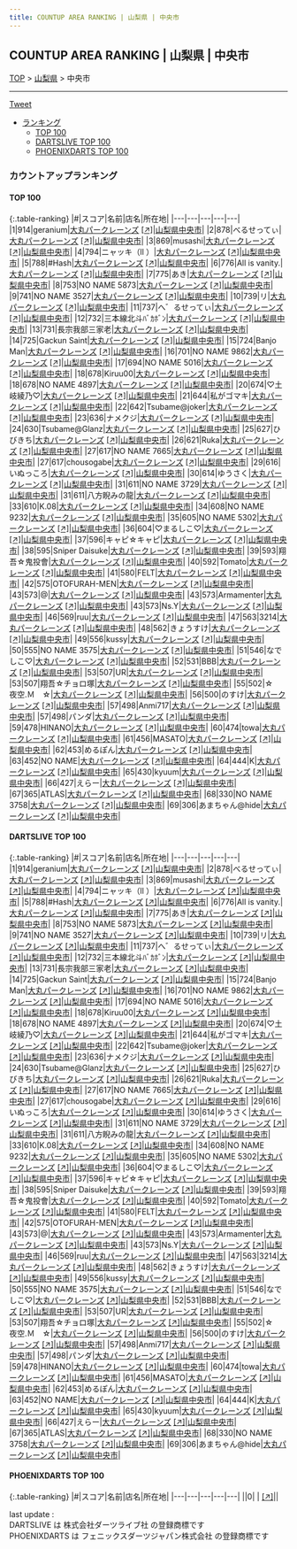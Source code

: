 ```yaml
---
title: COUNTUP AREA RANKING | 山梨県 | 中央市
---
```

## COUNTUP AREA RANKING | 山梨県 | 中央市

[TOP](/darts/rank/) > [山梨県](/darts/rank/山梨県/) > 中央市

___

<a href="https://twitter.com/share?ref_src=twsrc%5Etfw" data-text="COUNTUP AREA RANKING | 山梨県中央市" class="twitter-share-button" data-hashtags="DARTSLIVE,PHOENIXDARTS,darts,ダーツ" data-show-count="false">Tweet</a>

* [ランキング](#カウントアップランキング)
    * [TOP 100](#top-100)
    * [DARTSLIVE TOP 100](#dartslive-top-100)
    * [PHOENIXDARTS TOP 100](#phoenixdarts-top-100)

### カウントアップランキング

#### TOP 100



{:.table-ranking}
|#|スコア|名前|店名|所在地|
|---|---|---|---|---|
|1|914|<span class="rank-name-dl">geranium</span>|<a href="/darts/rank/shops/bbb134de57f7a8d8a3f63593b5358cc4.html">大丸パークレーンズ</a> <a href="https://search.dartslive.com/jp/shop/bbb134de57f7a8d8a3f63593b5358cc4">[↗]</a>|<a href="/darts/rank/山梨県/中央市">山梨県中央市</a>|
|2|878|<span class="rank-name-dl">べるせってぃ</span>|<a href="/darts/rank/shops/bbb134de57f7a8d8a3f63593b5358cc4.html">大丸パークレーンズ</a> <a href="https://search.dartslive.com/jp/shop/bbb134de57f7a8d8a3f63593b5358cc4">[↗]</a>|<a href="/darts/rank/山梨県/中央市">山梨県中央市</a>|
|3|869|<span class="rank-name-dl">musashi</span>|<a href="/darts/rank/shops/bbb134de57f7a8d8a3f63593b5358cc4.html">大丸パークレーンズ</a> <a href="https://search.dartslive.com/jp/shop/bbb134de57f7a8d8a3f63593b5358cc4">[↗]</a>|<a href="/darts/rank/山梨県/中央市">山梨県中央市</a>|
|4|794|<span class="rank-name-dl">ニャッキ（ll ）</span>|<a href="/darts/rank/shops/bbb134de57f7a8d8a3f63593b5358cc4.html">大丸パークレーンズ</a> <a href="https://search.dartslive.com/jp/shop/bbb134de57f7a8d8a3f63593b5358cc4">[↗]</a>|<a href="/darts/rank/山梨県/中央市">山梨県中央市</a>|
|5|788|<span class="rank-name-dl">#Hash</span>|<a href="/darts/rank/shops/bbb134de57f7a8d8a3f63593b5358cc4.html">大丸パークレーンズ</a> <a href="https://search.dartslive.com/jp/shop/bbb134de57f7a8d8a3f63593b5358cc4">[↗]</a>|<a href="/darts/rank/山梨県/中央市">山梨県中央市</a>|
|6|776|<span class="rank-name-dl">All is vanity.</span>|<a href="/darts/rank/shops/bbb134de57f7a8d8a3f63593b5358cc4.html">大丸パークレーンズ</a> <a href="https://search.dartslive.com/jp/shop/bbb134de57f7a8d8a3f63593b5358cc4">[↗]</a>|<a href="/darts/rank/山梨県/中央市">山梨県中央市</a>|
|7|775|<span class="rank-name-dl">あき</span>|<a href="/darts/rank/shops/bbb134de57f7a8d8a3f63593b5358cc4.html">大丸パークレーンズ</a> <a href="https://search.dartslive.com/jp/shop/bbb134de57f7a8d8a3f63593b5358cc4">[↗]</a>|<a href="/darts/rank/山梨県/中央市">山梨県中央市</a>|
|8|753|<span class="rank-name-dl">NO NAME 5873</span>|<a href="/darts/rank/shops/bbb134de57f7a8d8a3f63593b5358cc4.html">大丸パークレーンズ</a> <a href="https://search.dartslive.com/jp/shop/bbb134de57f7a8d8a3f63593b5358cc4">[↗]</a>|<a href="/darts/rank/山梨県/中央市">山梨県中央市</a>|
|9|741|<span class="rank-name-dl">NO NAME 3527</span>|<a href="/darts/rank/shops/bbb134de57f7a8d8a3f63593b5358cc4.html">大丸パークレーンズ</a> <a href="https://search.dartslive.com/jp/shop/bbb134de57f7a8d8a3f63593b5358cc4">[↗]</a>|<a href="/darts/rank/山梨県/中央市">山梨県中央市</a>|
|10|739|<span class="rank-name-dl">リ</span>|<a href="/darts/rank/shops/bbb134de57f7a8d8a3f63593b5358cc4.html">大丸パークレーンズ</a> <a href="https://search.dartslive.com/jp/shop/bbb134de57f7a8d8a3f63593b5358cc4">[↗]</a>|<a href="/darts/rank/山梨県/中央市">山梨県中央市</a>|
|11|737|<span class="rank-name-dl">へ゛るせってぃ</span>|<a href="/darts/rank/shops/bbb134de57f7a8d8a3f63593b5358cc4.html">大丸パークレーンズ</a> <a href="https://search.dartslive.com/jp/shop/bbb134de57f7a8d8a3f63593b5358cc4">[↗]</a>|<a href="/darts/rank/山梨県/中央市">山梨県中央市</a>|
|12|732|<span class="rank-name-dl">三本線北斗ﾊﾞｶﾎﾞﾝ</span>|<a href="/darts/rank/shops/bbb134de57f7a8d8a3f63593b5358cc4.html">大丸パークレーンズ</a> <a href="https://search.dartslive.com/jp/shop/bbb134de57f7a8d8a3f63593b5358cc4">[↗]</a>|<a href="/darts/rank/山梨県/中央市">山梨県中央市</a>|
|13|731|<span class="rank-name-dl">長宗我部三家老</span>|<a href="/darts/rank/shops/bbb134de57f7a8d8a3f63593b5358cc4.html">大丸パークレーンズ</a> <a href="https://search.dartslive.com/jp/shop/bbb134de57f7a8d8a3f63593b5358cc4">[↗]</a>|<a href="/darts/rank/山梨県/中央市">山梨県中央市</a>|
|14|725|<span class="rank-name-dl">Gackun Saint</span>|<a href="/darts/rank/shops/bbb134de57f7a8d8a3f63593b5358cc4.html">大丸パークレーンズ</a> <a href="https://search.dartslive.com/jp/shop/bbb134de57f7a8d8a3f63593b5358cc4">[↗]</a>|<a href="/darts/rank/山梨県/中央市">山梨県中央市</a>|
|15|724|<span class="rank-name-dl">Banjo Man</span>|<a href="/darts/rank/shops/bbb134de57f7a8d8a3f63593b5358cc4.html">大丸パークレーンズ</a> <a href="https://search.dartslive.com/jp/shop/bbb134de57f7a8d8a3f63593b5358cc4">[↗]</a>|<a href="/darts/rank/山梨県/中央市">山梨県中央市</a>|
|16|701|<span class="rank-name-dl">NO NAME 9862</span>|<a href="/darts/rank/shops/bbb134de57f7a8d8a3f63593b5358cc4.html">大丸パークレーンズ</a> <a href="https://search.dartslive.com/jp/shop/bbb134de57f7a8d8a3f63593b5358cc4">[↗]</a>|<a href="/darts/rank/山梨県/中央市">山梨県中央市</a>|
|17|694|<span class="rank-name-dl">NO NAME 5016</span>|<a href="/darts/rank/shops/bbb134de57f7a8d8a3f63593b5358cc4.html">大丸パークレーンズ</a> <a href="https://search.dartslive.com/jp/shop/bbb134de57f7a8d8a3f63593b5358cc4">[↗]</a>|<a href="/darts/rank/山梨県/中央市">山梨県中央市</a>|
|18|678|<span class="rank-name-dl">Kiruu00</span>|<a href="/darts/rank/shops/bbb134de57f7a8d8a3f63593b5358cc4.html">大丸パークレーンズ</a> <a href="https://search.dartslive.com/jp/shop/bbb134de57f7a8d8a3f63593b5358cc4">[↗]</a>|<a href="/darts/rank/山梨県/中央市">山梨県中央市</a>|
|18|678|<span class="rank-name-dl">NO NAME 4897</span>|<a href="/darts/rank/shops/bbb134de57f7a8d8a3f63593b5358cc4.html">大丸パークレーンズ</a> <a href="https://search.dartslive.com/jp/shop/bbb134de57f7a8d8a3f63593b5358cc4">[↗]</a>|<a href="/darts/rank/山梨県/中央市">山梨県中央市</a>|
|20|674|<span class="rank-name-dl">♡土岐綾乃♡</span>|<a href="/darts/rank/shops/bbb134de57f7a8d8a3f63593b5358cc4.html">大丸パークレーンズ</a> <a href="https://search.dartslive.com/jp/shop/bbb134de57f7a8d8a3f63593b5358cc4">[↗]</a>|<a href="/darts/rank/山梨県/中央市">山梨県中央市</a>|
|21|644|<span class="rank-name-dl">私がゴマキ</span>|<a href="/darts/rank/shops/bbb134de57f7a8d8a3f63593b5358cc4.html">大丸パークレーンズ</a> <a href="https://search.dartslive.com/jp/shop/bbb134de57f7a8d8a3f63593b5358cc4">[↗]</a>|<a href="/darts/rank/山梨県/中央市">山梨県中央市</a>|
|22|642|<span class="rank-name-dl">Tsubame@joker</span>|<a href="/darts/rank/shops/bbb134de57f7a8d8a3f63593b5358cc4.html">大丸パークレーンズ</a> <a href="https://search.dartslive.com/jp/shop/bbb134de57f7a8d8a3f63593b5358cc4">[↗]</a>|<a href="/darts/rank/山梨県/中央市">山梨県中央市</a>|
|23|636|<span class="rank-name-dl">ナメクジ</span>|<a href="/darts/rank/shops/bbb134de57f7a8d8a3f63593b5358cc4.html">大丸パークレーンズ</a> <a href="https://search.dartslive.com/jp/shop/bbb134de57f7a8d8a3f63593b5358cc4">[↗]</a>|<a href="/darts/rank/山梨県/中央市">山梨県中央市</a>|
|24|630|<span class="rank-name-dl">Tsubame@Glanz</span>|<a href="/darts/rank/shops/bbb134de57f7a8d8a3f63593b5358cc4.html">大丸パークレーンズ</a> <a href="https://search.dartslive.com/jp/shop/bbb134de57f7a8d8a3f63593b5358cc4">[↗]</a>|<a href="/darts/rank/山梨県/中央市">山梨県中央市</a>|
|25|627|<span class="rank-name-dl">ひびきち</span>|<a href="/darts/rank/shops/bbb134de57f7a8d8a3f63593b5358cc4.html">大丸パークレーンズ</a> <a href="https://search.dartslive.com/jp/shop/bbb134de57f7a8d8a3f63593b5358cc4">[↗]</a>|<a href="/darts/rank/山梨県/中央市">山梨県中央市</a>|
|26|621|<span class="rank-name-dl">Ruka</span>|<a href="/darts/rank/shops/bbb134de57f7a8d8a3f63593b5358cc4.html">大丸パークレーンズ</a> <a href="https://search.dartslive.com/jp/shop/bbb134de57f7a8d8a3f63593b5358cc4">[↗]</a>|<a href="/darts/rank/山梨県/中央市">山梨県中央市</a>|
|27|617|<span class="rank-name-dl">NO NAME 7665</span>|<a href="/darts/rank/shops/bbb134de57f7a8d8a3f63593b5358cc4.html">大丸パークレーンズ</a> <a href="https://search.dartslive.com/jp/shop/bbb134de57f7a8d8a3f63593b5358cc4">[↗]</a>|<a href="/darts/rank/山梨県/中央市">山梨県中央市</a>|
|27|617|<span class="rank-name-dl">chousogabe</span>|<a href="/darts/rank/shops/bbb134de57f7a8d8a3f63593b5358cc4.html">大丸パークレーンズ</a> <a href="https://search.dartslive.com/jp/shop/bbb134de57f7a8d8a3f63593b5358cc4">[↗]</a>|<a href="/darts/rank/山梨県/中央市">山梨県中央市</a>|
|29|616|<span class="rank-name-dl">いぬっころ</span>|<a href="/darts/rank/shops/bbb134de57f7a8d8a3f63593b5358cc4.html">大丸パークレーンズ</a> <a href="https://search.dartslive.com/jp/shop/bbb134de57f7a8d8a3f63593b5358cc4">[↗]</a>|<a href="/darts/rank/山梨県/中央市">山梨県中央市</a>|
|30|614|<span class="rank-name-dl">ゆうさく</span>|<a href="/darts/rank/shops/bbb134de57f7a8d8a3f63593b5358cc4.html">大丸パークレーンズ</a> <a href="https://search.dartslive.com/jp/shop/bbb134de57f7a8d8a3f63593b5358cc4">[↗]</a>|<a href="/darts/rank/山梨県/中央市">山梨県中央市</a>|
|31|611|<span class="rank-name-dl">NO NAME 3729</span>|<a href="/darts/rank/shops/bbb134de57f7a8d8a3f63593b5358cc4.html">大丸パークレーンズ</a> <a href="https://search.dartslive.com/jp/shop/bbb134de57f7a8d8a3f63593b5358cc4">[↗]</a>|<a href="/darts/rank/山梨県/中央市">山梨県中央市</a>|
|31|611|<span class="rank-name-dl">八方睨みの龍</span>|<a href="/darts/rank/shops/bbb134de57f7a8d8a3f63593b5358cc4.html">大丸パークレーンズ</a> <a href="https://search.dartslive.com/jp/shop/bbb134de57f7a8d8a3f63593b5358cc4">[↗]</a>|<a href="/darts/rank/山梨県/中央市">山梨県中央市</a>|
|33|610|<span class="rank-name-dl">K.08</span>|<a href="/darts/rank/shops/bbb134de57f7a8d8a3f63593b5358cc4.html">大丸パークレーンズ</a> <a href="https://search.dartslive.com/jp/shop/bbb134de57f7a8d8a3f63593b5358cc4">[↗]</a>|<a href="/darts/rank/山梨県/中央市">山梨県中央市</a>|
|34|608|<span class="rank-name-dl">NO NAME 9232</span>|<a href="/darts/rank/shops/bbb134de57f7a8d8a3f63593b5358cc4.html">大丸パークレーンズ</a> <a href="https://search.dartslive.com/jp/shop/bbb134de57f7a8d8a3f63593b5358cc4">[↗]</a>|<a href="/darts/rank/山梨県/中央市">山梨県中央市</a>|
|35|605|<span class="rank-name-dl">NO NAME 5302</span>|<a href="/darts/rank/shops/bbb134de57f7a8d8a3f63593b5358cc4.html">大丸パークレーンズ</a> <a href="https://search.dartslive.com/jp/shop/bbb134de57f7a8d8a3f63593b5358cc4">[↗]</a>|<a href="/darts/rank/山梨県/中央市">山梨県中央市</a>|
|36|604|<span class="rank-name-dl">♡まるしこ♡</span>|<a href="/darts/rank/shops/bbb134de57f7a8d8a3f63593b5358cc4.html">大丸パークレーンズ</a> <a href="https://search.dartslive.com/jp/shop/bbb134de57f7a8d8a3f63593b5358cc4">[↗]</a>|<a href="/darts/rank/山梨県/中央市">山梨県中央市</a>|
|37|596|<span class="rank-name-dl">キャピ☆キャピ</span>|<a href="/darts/rank/shops/bbb134de57f7a8d8a3f63593b5358cc4.html">大丸パークレーンズ</a> <a href="https://search.dartslive.com/jp/shop/bbb134de57f7a8d8a3f63593b5358cc4">[↗]</a>|<a href="/darts/rank/山梨県/中央市">山梨県中央市</a>|
|38|595|<span class="rank-name-dl">Sniper Daisuke</span>|<a href="/darts/rank/shops/bbb134de57f7a8d8a3f63593b5358cc4.html">大丸パークレーンズ</a> <a href="https://search.dartslive.com/jp/shop/bbb134de57f7a8d8a3f63593b5358cc4">[↗]</a>|<a href="/darts/rank/山梨県/中央市">山梨県中央市</a>|
|39|593|<span class="rank-name-dl">翔吾☆鬼投會</span>|<a href="/darts/rank/shops/bbb134de57f7a8d8a3f63593b5358cc4.html">大丸パークレーンズ</a> <a href="https://search.dartslive.com/jp/shop/bbb134de57f7a8d8a3f63593b5358cc4">[↗]</a>|<a href="/darts/rank/山梨県/中央市">山梨県中央市</a>|
|40|592|<span class="rank-name-dl">Tomato</span>|<a href="/darts/rank/shops/bbb134de57f7a8d8a3f63593b5358cc4.html">大丸パークレーンズ</a> <a href="https://search.dartslive.com/jp/shop/bbb134de57f7a8d8a3f63593b5358cc4">[↗]</a>|<a href="/darts/rank/山梨県/中央市">山梨県中央市</a>|
|41|580|<span class="rank-name-dl">FELT</span>|<a href="/darts/rank/shops/bbb134de57f7a8d8a3f63593b5358cc4.html">大丸パークレーンズ</a> <a href="https://search.dartslive.com/jp/shop/bbb134de57f7a8d8a3f63593b5358cc4">[↗]</a>|<a href="/darts/rank/山梨県/中央市">山梨県中央市</a>|
|42|575|<span class="rank-name-dl">OTOFURAH-MEN</span>|<a href="/darts/rank/shops/bbb134de57f7a8d8a3f63593b5358cc4.html">大丸パークレーンズ</a> <a href="https://search.dartslive.com/jp/shop/bbb134de57f7a8d8a3f63593b5358cc4">[↗]</a>|<a href="/darts/rank/山梨県/中央市">山梨県中央市</a>|
|43|573|<span class="rank-name-dl">@</span>|<a href="/darts/rank/shops/bbb134de57f7a8d8a3f63593b5358cc4.html">大丸パークレーンズ</a> <a href="https://search.dartslive.com/jp/shop/bbb134de57f7a8d8a3f63593b5358cc4">[↗]</a>|<a href="/darts/rank/山梨県/中央市">山梨県中央市</a>|
|43|573|<span class="rank-name-dl">Armamenter</span>|<a href="/darts/rank/shops/bbb134de57f7a8d8a3f63593b5358cc4.html">大丸パークレーンズ</a> <a href="https://search.dartslive.com/jp/shop/bbb134de57f7a8d8a3f63593b5358cc4">[↗]</a>|<a href="/darts/rank/山梨県/中央市">山梨県中央市</a>|
|43|573|<span class="rank-name-dl">Ns.Y</span>|<a href="/darts/rank/shops/bbb134de57f7a8d8a3f63593b5358cc4.html">大丸パークレーンズ</a> <a href="https://search.dartslive.com/jp/shop/bbb134de57f7a8d8a3f63593b5358cc4">[↗]</a>|<a href="/darts/rank/山梨県/中央市">山梨県中央市</a>|
|46|569|<span class="rank-name-dl">ruu</span>|<a href="/darts/rank/shops/bbb134de57f7a8d8a3f63593b5358cc4.html">大丸パークレーンズ</a> <a href="https://search.dartslive.com/jp/shop/bbb134de57f7a8d8a3f63593b5358cc4">[↗]</a>|<a href="/darts/rank/山梨県/中央市">山梨県中央市</a>|
|47|563|<span class="rank-name-dl">3214</span>|<a href="/darts/rank/shops/bbb134de57f7a8d8a3f63593b5358cc4.html">大丸パークレーンズ</a> <a href="https://search.dartslive.com/jp/shop/bbb134de57f7a8d8a3f63593b5358cc4">[↗]</a>|<a href="/darts/rank/山梨県/中央市">山梨県中央市</a>|
|48|562|<span class="rank-name-dl">きょうすけ</span>|<a href="/darts/rank/shops/bbb134de57f7a8d8a3f63593b5358cc4.html">大丸パークレーンズ</a> <a href="https://search.dartslive.com/jp/shop/bbb134de57f7a8d8a3f63593b5358cc4">[↗]</a>|<a href="/darts/rank/山梨県/中央市">山梨県中央市</a>|
|49|556|<span class="rank-name-dl">kussy</span>|<a href="/darts/rank/shops/bbb134de57f7a8d8a3f63593b5358cc4.html">大丸パークレーンズ</a> <a href="https://search.dartslive.com/jp/shop/bbb134de57f7a8d8a3f63593b5358cc4">[↗]</a>|<a href="/darts/rank/山梨県/中央市">山梨県中央市</a>|
|50|555|<span class="rank-name-dl">NO NAME 3575</span>|<a href="/darts/rank/shops/bbb134de57f7a8d8a3f63593b5358cc4.html">大丸パークレーンズ</a> <a href="https://search.dartslive.com/jp/shop/bbb134de57f7a8d8a3f63593b5358cc4">[↗]</a>|<a href="/darts/rank/山梨県/中央市">山梨県中央市</a>|
|51|546|<span class="rank-name-dl">なでしこ♡</span>|<a href="/darts/rank/shops/bbb134de57f7a8d8a3f63593b5358cc4.html">大丸パークレーンズ</a> <a href="https://search.dartslive.com/jp/shop/bbb134de57f7a8d8a3f63593b5358cc4">[↗]</a>|<a href="/darts/rank/山梨県/中央市">山梨県中央市</a>|
|52|531|<span class="rank-name-dl">BBB</span>|<a href="/darts/rank/shops/bbb134de57f7a8d8a3f63593b5358cc4.html">大丸パークレーンズ</a> <a href="https://search.dartslive.com/jp/shop/bbb134de57f7a8d8a3f63593b5358cc4">[↗]</a>|<a href="/darts/rank/山梨県/中央市">山梨県中央市</a>|
|53|507|<span class="rank-name-dl">UR</span>|<a href="/darts/rank/shops/bbb134de57f7a8d8a3f63593b5358cc4.html">大丸パークレーンズ</a> <a href="https://search.dartslive.com/jp/shop/bbb134de57f7a8d8a3f63593b5358cc4">[↗]</a>|<a href="/darts/rank/山梨県/中央市">山梨県中央市</a>|
|53|507|<span class="rank-name-dl">翔吾☆チョロ塚</span>|<a href="/darts/rank/shops/bbb134de57f7a8d8a3f63593b5358cc4.html">大丸パークレーンズ</a> <a href="https://search.dartslive.com/jp/shop/bbb134de57f7a8d8a3f63593b5358cc4">[↗]</a>|<a href="/darts/rank/山梨県/中央市">山梨県中央市</a>|
|55|502|<span class="rank-name-dl">☆　夜空.Ｍ　☆</span>|<a href="/darts/rank/shops/bbb134de57f7a8d8a3f63593b5358cc4.html">大丸パークレーンズ</a> <a href="https://search.dartslive.com/jp/shop/bbb134de57f7a8d8a3f63593b5358cc4">[↗]</a>|<a href="/darts/rank/山梨県/中央市">山梨県中央市</a>|
|56|500|<span class="rank-name-dl">のすけ</span>|<a href="/darts/rank/shops/bbb134de57f7a8d8a3f63593b5358cc4.html">大丸パークレーンズ</a> <a href="https://search.dartslive.com/jp/shop/bbb134de57f7a8d8a3f63593b5358cc4">[↗]</a>|<a href="/darts/rank/山梨県/中央市">山梨県中央市</a>|
|57|498|<span class="rank-name-dl">Anmi717</span>|<a href="/darts/rank/shops/bbb134de57f7a8d8a3f63593b5358cc4.html">大丸パークレーンズ</a> <a href="https://search.dartslive.com/jp/shop/bbb134de57f7a8d8a3f63593b5358cc4">[↗]</a>|<a href="/darts/rank/山梨県/中央市">山梨県中央市</a>|
|57|498|<span class="rank-name-dl">パンダ</span>|<a href="/darts/rank/shops/bbb134de57f7a8d8a3f63593b5358cc4.html">大丸パークレーンズ</a> <a href="https://search.dartslive.com/jp/shop/bbb134de57f7a8d8a3f63593b5358cc4">[↗]</a>|<a href="/darts/rank/山梨県/中央市">山梨県中央市</a>|
|59|478|<span class="rank-name-dl">HINANO</span>|<a href="/darts/rank/shops/bbb134de57f7a8d8a3f63593b5358cc4.html">大丸パークレーンズ</a> <a href="https://search.dartslive.com/jp/shop/bbb134de57f7a8d8a3f63593b5358cc4">[↗]</a>|<a href="/darts/rank/山梨県/中央市">山梨県中央市</a>|
|60|474|<span class="rank-name-dl">towa</span>|<a href="/darts/rank/shops/bbb134de57f7a8d8a3f63593b5358cc4.html">大丸パークレーンズ</a> <a href="https://search.dartslive.com/jp/shop/bbb134de57f7a8d8a3f63593b5358cc4">[↗]</a>|<a href="/darts/rank/山梨県/中央市">山梨県中央市</a>|
|61|456|<span class="rank-name-dl">MASATO</span>|<a href="/darts/rank/shops/bbb134de57f7a8d8a3f63593b5358cc4.html">大丸パークレーンズ</a> <a href="https://search.dartslive.com/jp/shop/bbb134de57f7a8d8a3f63593b5358cc4">[↗]</a>|<a href="/darts/rank/山梨県/中央市">山梨県中央市</a>|
|62|453|<span class="rank-name-dl">めるぽん</span>|<a href="/darts/rank/shops/bbb134de57f7a8d8a3f63593b5358cc4.html">大丸パークレーンズ</a> <a href="https://search.dartslive.com/jp/shop/bbb134de57f7a8d8a3f63593b5358cc4">[↗]</a>|<a href="/darts/rank/山梨県/中央市">山梨県中央市</a>|
|63|452|<span class="rank-name-dl">NO NAME</span>|<a href="/darts/rank/shops/bbb134de57f7a8d8a3f63593b5358cc4.html">大丸パークレーンズ</a> <a href="https://search.dartslive.com/jp/shop/bbb134de57f7a8d8a3f63593b5358cc4">[↗]</a>|<a href="/darts/rank/山梨県/中央市">山梨県中央市</a>|
|64|444|<span class="rank-name-dl">K</span>|<a href="/darts/rank/shops/bbb134de57f7a8d8a3f63593b5358cc4.html">大丸パークレーンズ</a> <a href="https://search.dartslive.com/jp/shop/bbb134de57f7a8d8a3f63593b5358cc4">[↗]</a>|<a href="/darts/rank/山梨県/中央市">山梨県中央市</a>|
|65|430|<span class="rank-name-dl">kyuum</span>|<a href="/darts/rank/shops/bbb134de57f7a8d8a3f63593b5358cc4.html">大丸パークレーンズ</a> <a href="https://search.dartslive.com/jp/shop/bbb134de57f7a8d8a3f63593b5358cc4">[↗]</a>|<a href="/darts/rank/山梨県/中央市">山梨県中央市</a>|
|66|427|<span class="rank-name-dl">えらー</span>|<a href="/darts/rank/shops/bbb134de57f7a8d8a3f63593b5358cc4.html">大丸パークレーンズ</a> <a href="https://search.dartslive.com/jp/shop/bbb134de57f7a8d8a3f63593b5358cc4">[↗]</a>|<a href="/darts/rank/山梨県/中央市">山梨県中央市</a>|
|67|365|<span class="rank-name-dl">ATLAS</span>|<a href="/darts/rank/shops/bbb134de57f7a8d8a3f63593b5358cc4.html">大丸パークレーンズ</a> <a href="https://search.dartslive.com/jp/shop/bbb134de57f7a8d8a3f63593b5358cc4">[↗]</a>|<a href="/darts/rank/山梨県/中央市">山梨県中央市</a>|
|68|330|<span class="rank-name-dl">NO NAME 3758</span>|<a href="/darts/rank/shops/bbb134de57f7a8d8a3f63593b5358cc4.html">大丸パークレーンズ</a> <a href="https://search.dartslive.com/jp/shop/bbb134de57f7a8d8a3f63593b5358cc4">[↗]</a>|<a href="/darts/rank/山梨県/中央市">山梨県中央市</a>|
|69|306|<span class="rank-name-dl">あまちゃん@hide</span>|<a href="/darts/rank/shops/bbb134de57f7a8d8a3f63593b5358cc4.html">大丸パークレーンズ</a> <a href="https://search.dartslive.com/jp/shop/bbb134de57f7a8d8a3f63593b5358cc4">[↗]</a>|<a href="/darts/rank/山梨県/中央市">山梨県中央市</a>|


#### DARTSLIVE TOP 100



{:.table-ranking}
|#|スコア|名前|店名|所在地|
|---|---|---|---|---|
|1|914|<span class="rank-name-dl">geranium</span>|<a href="/darts/rank/shops/bbb134de57f7a8d8a3f63593b5358cc4.html">大丸パークレーンズ</a> <a href="https://search.dartslive.com/jp/shop/bbb134de57f7a8d8a3f63593b5358cc4">[↗]</a>|<a href="/darts/rank/山梨県/中央市">山梨県中央市</a>|
|2|878|<span class="rank-name-dl">べるせってぃ</span>|<a href="/darts/rank/shops/bbb134de57f7a8d8a3f63593b5358cc4.html">大丸パークレーンズ</a> <a href="https://search.dartslive.com/jp/shop/bbb134de57f7a8d8a3f63593b5358cc4">[↗]</a>|<a href="/darts/rank/山梨県/中央市">山梨県中央市</a>|
|3|869|<span class="rank-name-dl">musashi</span>|<a href="/darts/rank/shops/bbb134de57f7a8d8a3f63593b5358cc4.html">大丸パークレーンズ</a> <a href="https://search.dartslive.com/jp/shop/bbb134de57f7a8d8a3f63593b5358cc4">[↗]</a>|<a href="/darts/rank/山梨県/中央市">山梨県中央市</a>|
|4|794|<span class="rank-name-dl">ニャッキ（ll ）</span>|<a href="/darts/rank/shops/bbb134de57f7a8d8a3f63593b5358cc4.html">大丸パークレーンズ</a> <a href="https://search.dartslive.com/jp/shop/bbb134de57f7a8d8a3f63593b5358cc4">[↗]</a>|<a href="/darts/rank/山梨県/中央市">山梨県中央市</a>|
|5|788|<span class="rank-name-dl">#Hash</span>|<a href="/darts/rank/shops/bbb134de57f7a8d8a3f63593b5358cc4.html">大丸パークレーンズ</a> <a href="https://search.dartslive.com/jp/shop/bbb134de57f7a8d8a3f63593b5358cc4">[↗]</a>|<a href="/darts/rank/山梨県/中央市">山梨県中央市</a>|
|6|776|<span class="rank-name-dl">All is vanity.</span>|<a href="/darts/rank/shops/bbb134de57f7a8d8a3f63593b5358cc4.html">大丸パークレーンズ</a> <a href="https://search.dartslive.com/jp/shop/bbb134de57f7a8d8a3f63593b5358cc4">[↗]</a>|<a href="/darts/rank/山梨県/中央市">山梨県中央市</a>|
|7|775|<span class="rank-name-dl">あき</span>|<a href="/darts/rank/shops/bbb134de57f7a8d8a3f63593b5358cc4.html">大丸パークレーンズ</a> <a href="https://search.dartslive.com/jp/shop/bbb134de57f7a8d8a3f63593b5358cc4">[↗]</a>|<a href="/darts/rank/山梨県/中央市">山梨県中央市</a>|
|8|753|<span class="rank-name-dl">NO NAME 5873</span>|<a href="/darts/rank/shops/bbb134de57f7a8d8a3f63593b5358cc4.html">大丸パークレーンズ</a> <a href="https://search.dartslive.com/jp/shop/bbb134de57f7a8d8a3f63593b5358cc4">[↗]</a>|<a href="/darts/rank/山梨県/中央市">山梨県中央市</a>|
|9|741|<span class="rank-name-dl">NO NAME 3527</span>|<a href="/darts/rank/shops/bbb134de57f7a8d8a3f63593b5358cc4.html">大丸パークレーンズ</a> <a href="https://search.dartslive.com/jp/shop/bbb134de57f7a8d8a3f63593b5358cc4">[↗]</a>|<a href="/darts/rank/山梨県/中央市">山梨県中央市</a>|
|10|739|<span class="rank-name-dl">リ</span>|<a href="/darts/rank/shops/bbb134de57f7a8d8a3f63593b5358cc4.html">大丸パークレーンズ</a> <a href="https://search.dartslive.com/jp/shop/bbb134de57f7a8d8a3f63593b5358cc4">[↗]</a>|<a href="/darts/rank/山梨県/中央市">山梨県中央市</a>|
|11|737|<span class="rank-name-dl">へ゛るせってぃ</span>|<a href="/darts/rank/shops/bbb134de57f7a8d8a3f63593b5358cc4.html">大丸パークレーンズ</a> <a href="https://search.dartslive.com/jp/shop/bbb134de57f7a8d8a3f63593b5358cc4">[↗]</a>|<a href="/darts/rank/山梨県/中央市">山梨県中央市</a>|
|12|732|<span class="rank-name-dl">三本線北斗ﾊﾞｶﾎﾞﾝ</span>|<a href="/darts/rank/shops/bbb134de57f7a8d8a3f63593b5358cc4.html">大丸パークレーンズ</a> <a href="https://search.dartslive.com/jp/shop/bbb134de57f7a8d8a3f63593b5358cc4">[↗]</a>|<a href="/darts/rank/山梨県/中央市">山梨県中央市</a>|
|13|731|<span class="rank-name-dl">長宗我部三家老</span>|<a href="/darts/rank/shops/bbb134de57f7a8d8a3f63593b5358cc4.html">大丸パークレーンズ</a> <a href="https://search.dartslive.com/jp/shop/bbb134de57f7a8d8a3f63593b5358cc4">[↗]</a>|<a href="/darts/rank/山梨県/中央市">山梨県中央市</a>|
|14|725|<span class="rank-name-dl">Gackun Saint</span>|<a href="/darts/rank/shops/bbb134de57f7a8d8a3f63593b5358cc4.html">大丸パークレーンズ</a> <a href="https://search.dartslive.com/jp/shop/bbb134de57f7a8d8a3f63593b5358cc4">[↗]</a>|<a href="/darts/rank/山梨県/中央市">山梨県中央市</a>|
|15|724|<span class="rank-name-dl">Banjo Man</span>|<a href="/darts/rank/shops/bbb134de57f7a8d8a3f63593b5358cc4.html">大丸パークレーンズ</a> <a href="https://search.dartslive.com/jp/shop/bbb134de57f7a8d8a3f63593b5358cc4">[↗]</a>|<a href="/darts/rank/山梨県/中央市">山梨県中央市</a>|
|16|701|<span class="rank-name-dl">NO NAME 9862</span>|<a href="/darts/rank/shops/bbb134de57f7a8d8a3f63593b5358cc4.html">大丸パークレーンズ</a> <a href="https://search.dartslive.com/jp/shop/bbb134de57f7a8d8a3f63593b5358cc4">[↗]</a>|<a href="/darts/rank/山梨県/中央市">山梨県中央市</a>|
|17|694|<span class="rank-name-dl">NO NAME 5016</span>|<a href="/darts/rank/shops/bbb134de57f7a8d8a3f63593b5358cc4.html">大丸パークレーンズ</a> <a href="https://search.dartslive.com/jp/shop/bbb134de57f7a8d8a3f63593b5358cc4">[↗]</a>|<a href="/darts/rank/山梨県/中央市">山梨県中央市</a>|
|18|678|<span class="rank-name-dl">Kiruu00</span>|<a href="/darts/rank/shops/bbb134de57f7a8d8a3f63593b5358cc4.html">大丸パークレーンズ</a> <a href="https://search.dartslive.com/jp/shop/bbb134de57f7a8d8a3f63593b5358cc4">[↗]</a>|<a href="/darts/rank/山梨県/中央市">山梨県中央市</a>|
|18|678|<span class="rank-name-dl">NO NAME 4897</span>|<a href="/darts/rank/shops/bbb134de57f7a8d8a3f63593b5358cc4.html">大丸パークレーンズ</a> <a href="https://search.dartslive.com/jp/shop/bbb134de57f7a8d8a3f63593b5358cc4">[↗]</a>|<a href="/darts/rank/山梨県/中央市">山梨県中央市</a>|
|20|674|<span class="rank-name-dl">♡土岐綾乃♡</span>|<a href="/darts/rank/shops/bbb134de57f7a8d8a3f63593b5358cc4.html">大丸パークレーンズ</a> <a href="https://search.dartslive.com/jp/shop/bbb134de57f7a8d8a3f63593b5358cc4">[↗]</a>|<a href="/darts/rank/山梨県/中央市">山梨県中央市</a>|
|21|644|<span class="rank-name-dl">私がゴマキ</span>|<a href="/darts/rank/shops/bbb134de57f7a8d8a3f63593b5358cc4.html">大丸パークレーンズ</a> <a href="https://search.dartslive.com/jp/shop/bbb134de57f7a8d8a3f63593b5358cc4">[↗]</a>|<a href="/darts/rank/山梨県/中央市">山梨県中央市</a>|
|22|642|<span class="rank-name-dl">Tsubame@joker</span>|<a href="/darts/rank/shops/bbb134de57f7a8d8a3f63593b5358cc4.html">大丸パークレーンズ</a> <a href="https://search.dartslive.com/jp/shop/bbb134de57f7a8d8a3f63593b5358cc4">[↗]</a>|<a href="/darts/rank/山梨県/中央市">山梨県中央市</a>|
|23|636|<span class="rank-name-dl">ナメクジ</span>|<a href="/darts/rank/shops/bbb134de57f7a8d8a3f63593b5358cc4.html">大丸パークレーンズ</a> <a href="https://search.dartslive.com/jp/shop/bbb134de57f7a8d8a3f63593b5358cc4">[↗]</a>|<a href="/darts/rank/山梨県/中央市">山梨県中央市</a>|
|24|630|<span class="rank-name-dl">Tsubame@Glanz</span>|<a href="/darts/rank/shops/bbb134de57f7a8d8a3f63593b5358cc4.html">大丸パークレーンズ</a> <a href="https://search.dartslive.com/jp/shop/bbb134de57f7a8d8a3f63593b5358cc4">[↗]</a>|<a href="/darts/rank/山梨県/中央市">山梨県中央市</a>|
|25|627|<span class="rank-name-dl">ひびきち</span>|<a href="/darts/rank/shops/bbb134de57f7a8d8a3f63593b5358cc4.html">大丸パークレーンズ</a> <a href="https://search.dartslive.com/jp/shop/bbb134de57f7a8d8a3f63593b5358cc4">[↗]</a>|<a href="/darts/rank/山梨県/中央市">山梨県中央市</a>|
|26|621|<span class="rank-name-dl">Ruka</span>|<a href="/darts/rank/shops/bbb134de57f7a8d8a3f63593b5358cc4.html">大丸パークレーンズ</a> <a href="https://search.dartslive.com/jp/shop/bbb134de57f7a8d8a3f63593b5358cc4">[↗]</a>|<a href="/darts/rank/山梨県/中央市">山梨県中央市</a>|
|27|617|<span class="rank-name-dl">NO NAME 7665</span>|<a href="/darts/rank/shops/bbb134de57f7a8d8a3f63593b5358cc4.html">大丸パークレーンズ</a> <a href="https://search.dartslive.com/jp/shop/bbb134de57f7a8d8a3f63593b5358cc4">[↗]</a>|<a href="/darts/rank/山梨県/中央市">山梨県中央市</a>|
|27|617|<span class="rank-name-dl">chousogabe</span>|<a href="/darts/rank/shops/bbb134de57f7a8d8a3f63593b5358cc4.html">大丸パークレーンズ</a> <a href="https://search.dartslive.com/jp/shop/bbb134de57f7a8d8a3f63593b5358cc4">[↗]</a>|<a href="/darts/rank/山梨県/中央市">山梨県中央市</a>|
|29|616|<span class="rank-name-dl">いぬっころ</span>|<a href="/darts/rank/shops/bbb134de57f7a8d8a3f63593b5358cc4.html">大丸パークレーンズ</a> <a href="https://search.dartslive.com/jp/shop/bbb134de57f7a8d8a3f63593b5358cc4">[↗]</a>|<a href="/darts/rank/山梨県/中央市">山梨県中央市</a>|
|30|614|<span class="rank-name-dl">ゆうさく</span>|<a href="/darts/rank/shops/bbb134de57f7a8d8a3f63593b5358cc4.html">大丸パークレーンズ</a> <a href="https://search.dartslive.com/jp/shop/bbb134de57f7a8d8a3f63593b5358cc4">[↗]</a>|<a href="/darts/rank/山梨県/中央市">山梨県中央市</a>|
|31|611|<span class="rank-name-dl">NO NAME 3729</span>|<a href="/darts/rank/shops/bbb134de57f7a8d8a3f63593b5358cc4.html">大丸パークレーンズ</a> <a href="https://search.dartslive.com/jp/shop/bbb134de57f7a8d8a3f63593b5358cc4">[↗]</a>|<a href="/darts/rank/山梨県/中央市">山梨県中央市</a>|
|31|611|<span class="rank-name-dl">八方睨みの龍</span>|<a href="/darts/rank/shops/bbb134de57f7a8d8a3f63593b5358cc4.html">大丸パークレーンズ</a> <a href="https://search.dartslive.com/jp/shop/bbb134de57f7a8d8a3f63593b5358cc4">[↗]</a>|<a href="/darts/rank/山梨県/中央市">山梨県中央市</a>|
|33|610|<span class="rank-name-dl">K.08</span>|<a href="/darts/rank/shops/bbb134de57f7a8d8a3f63593b5358cc4.html">大丸パークレーンズ</a> <a href="https://search.dartslive.com/jp/shop/bbb134de57f7a8d8a3f63593b5358cc4">[↗]</a>|<a href="/darts/rank/山梨県/中央市">山梨県中央市</a>|
|34|608|<span class="rank-name-dl">NO NAME 9232</span>|<a href="/darts/rank/shops/bbb134de57f7a8d8a3f63593b5358cc4.html">大丸パークレーンズ</a> <a href="https://search.dartslive.com/jp/shop/bbb134de57f7a8d8a3f63593b5358cc4">[↗]</a>|<a href="/darts/rank/山梨県/中央市">山梨県中央市</a>|
|35|605|<span class="rank-name-dl">NO NAME 5302</span>|<a href="/darts/rank/shops/bbb134de57f7a8d8a3f63593b5358cc4.html">大丸パークレーンズ</a> <a href="https://search.dartslive.com/jp/shop/bbb134de57f7a8d8a3f63593b5358cc4">[↗]</a>|<a href="/darts/rank/山梨県/中央市">山梨県中央市</a>|
|36|604|<span class="rank-name-dl">♡まるしこ♡</span>|<a href="/darts/rank/shops/bbb134de57f7a8d8a3f63593b5358cc4.html">大丸パークレーンズ</a> <a href="https://search.dartslive.com/jp/shop/bbb134de57f7a8d8a3f63593b5358cc4">[↗]</a>|<a href="/darts/rank/山梨県/中央市">山梨県中央市</a>|
|37|596|<span class="rank-name-dl">キャピ☆キャピ</span>|<a href="/darts/rank/shops/bbb134de57f7a8d8a3f63593b5358cc4.html">大丸パークレーンズ</a> <a href="https://search.dartslive.com/jp/shop/bbb134de57f7a8d8a3f63593b5358cc4">[↗]</a>|<a href="/darts/rank/山梨県/中央市">山梨県中央市</a>|
|38|595|<span class="rank-name-dl">Sniper Daisuke</span>|<a href="/darts/rank/shops/bbb134de57f7a8d8a3f63593b5358cc4.html">大丸パークレーンズ</a> <a href="https://search.dartslive.com/jp/shop/bbb134de57f7a8d8a3f63593b5358cc4">[↗]</a>|<a href="/darts/rank/山梨県/中央市">山梨県中央市</a>|
|39|593|<span class="rank-name-dl">翔吾☆鬼投會</span>|<a href="/darts/rank/shops/bbb134de57f7a8d8a3f63593b5358cc4.html">大丸パークレーンズ</a> <a href="https://search.dartslive.com/jp/shop/bbb134de57f7a8d8a3f63593b5358cc4">[↗]</a>|<a href="/darts/rank/山梨県/中央市">山梨県中央市</a>|
|40|592|<span class="rank-name-dl">Tomato</span>|<a href="/darts/rank/shops/bbb134de57f7a8d8a3f63593b5358cc4.html">大丸パークレーンズ</a> <a href="https://search.dartslive.com/jp/shop/bbb134de57f7a8d8a3f63593b5358cc4">[↗]</a>|<a href="/darts/rank/山梨県/中央市">山梨県中央市</a>|
|41|580|<span class="rank-name-dl">FELT</span>|<a href="/darts/rank/shops/bbb134de57f7a8d8a3f63593b5358cc4.html">大丸パークレーンズ</a> <a href="https://search.dartslive.com/jp/shop/bbb134de57f7a8d8a3f63593b5358cc4">[↗]</a>|<a href="/darts/rank/山梨県/中央市">山梨県中央市</a>|
|42|575|<span class="rank-name-dl">OTOFURAH-MEN</span>|<a href="/darts/rank/shops/bbb134de57f7a8d8a3f63593b5358cc4.html">大丸パークレーンズ</a> <a href="https://search.dartslive.com/jp/shop/bbb134de57f7a8d8a3f63593b5358cc4">[↗]</a>|<a href="/darts/rank/山梨県/中央市">山梨県中央市</a>|
|43|573|<span class="rank-name-dl">@</span>|<a href="/darts/rank/shops/bbb134de57f7a8d8a3f63593b5358cc4.html">大丸パークレーンズ</a> <a href="https://search.dartslive.com/jp/shop/bbb134de57f7a8d8a3f63593b5358cc4">[↗]</a>|<a href="/darts/rank/山梨県/中央市">山梨県中央市</a>|
|43|573|<span class="rank-name-dl">Armamenter</span>|<a href="/darts/rank/shops/bbb134de57f7a8d8a3f63593b5358cc4.html">大丸パークレーンズ</a> <a href="https://search.dartslive.com/jp/shop/bbb134de57f7a8d8a3f63593b5358cc4">[↗]</a>|<a href="/darts/rank/山梨県/中央市">山梨県中央市</a>|
|43|573|<span class="rank-name-dl">Ns.Y</span>|<a href="/darts/rank/shops/bbb134de57f7a8d8a3f63593b5358cc4.html">大丸パークレーンズ</a> <a href="https://search.dartslive.com/jp/shop/bbb134de57f7a8d8a3f63593b5358cc4">[↗]</a>|<a href="/darts/rank/山梨県/中央市">山梨県中央市</a>|
|46|569|<span class="rank-name-dl">ruu</span>|<a href="/darts/rank/shops/bbb134de57f7a8d8a3f63593b5358cc4.html">大丸パークレーンズ</a> <a href="https://search.dartslive.com/jp/shop/bbb134de57f7a8d8a3f63593b5358cc4">[↗]</a>|<a href="/darts/rank/山梨県/中央市">山梨県中央市</a>|
|47|563|<span class="rank-name-dl">3214</span>|<a href="/darts/rank/shops/bbb134de57f7a8d8a3f63593b5358cc4.html">大丸パークレーンズ</a> <a href="https://search.dartslive.com/jp/shop/bbb134de57f7a8d8a3f63593b5358cc4">[↗]</a>|<a href="/darts/rank/山梨県/中央市">山梨県中央市</a>|
|48|562|<span class="rank-name-dl">きょうすけ</span>|<a href="/darts/rank/shops/bbb134de57f7a8d8a3f63593b5358cc4.html">大丸パークレーンズ</a> <a href="https://search.dartslive.com/jp/shop/bbb134de57f7a8d8a3f63593b5358cc4">[↗]</a>|<a href="/darts/rank/山梨県/中央市">山梨県中央市</a>|
|49|556|<span class="rank-name-dl">kussy</span>|<a href="/darts/rank/shops/bbb134de57f7a8d8a3f63593b5358cc4.html">大丸パークレーンズ</a> <a href="https://search.dartslive.com/jp/shop/bbb134de57f7a8d8a3f63593b5358cc4">[↗]</a>|<a href="/darts/rank/山梨県/中央市">山梨県中央市</a>|
|50|555|<span class="rank-name-dl">NO NAME 3575</span>|<a href="/darts/rank/shops/bbb134de57f7a8d8a3f63593b5358cc4.html">大丸パークレーンズ</a> <a href="https://search.dartslive.com/jp/shop/bbb134de57f7a8d8a3f63593b5358cc4">[↗]</a>|<a href="/darts/rank/山梨県/中央市">山梨県中央市</a>|
|51|546|<span class="rank-name-dl">なでしこ♡</span>|<a href="/darts/rank/shops/bbb134de57f7a8d8a3f63593b5358cc4.html">大丸パークレーンズ</a> <a href="https://search.dartslive.com/jp/shop/bbb134de57f7a8d8a3f63593b5358cc4">[↗]</a>|<a href="/darts/rank/山梨県/中央市">山梨県中央市</a>|
|52|531|<span class="rank-name-dl">BBB</span>|<a href="/darts/rank/shops/bbb134de57f7a8d8a3f63593b5358cc4.html">大丸パークレーンズ</a> <a href="https://search.dartslive.com/jp/shop/bbb134de57f7a8d8a3f63593b5358cc4">[↗]</a>|<a href="/darts/rank/山梨県/中央市">山梨県中央市</a>|
|53|507|<span class="rank-name-dl">UR</span>|<a href="/darts/rank/shops/bbb134de57f7a8d8a3f63593b5358cc4.html">大丸パークレーンズ</a> <a href="https://search.dartslive.com/jp/shop/bbb134de57f7a8d8a3f63593b5358cc4">[↗]</a>|<a href="/darts/rank/山梨県/中央市">山梨県中央市</a>|
|53|507|<span class="rank-name-dl">翔吾☆チョロ塚</span>|<a href="/darts/rank/shops/bbb134de57f7a8d8a3f63593b5358cc4.html">大丸パークレーンズ</a> <a href="https://search.dartslive.com/jp/shop/bbb134de57f7a8d8a3f63593b5358cc4">[↗]</a>|<a href="/darts/rank/山梨県/中央市">山梨県中央市</a>|
|55|502|<span class="rank-name-dl">☆　夜空.Ｍ　☆</span>|<a href="/darts/rank/shops/bbb134de57f7a8d8a3f63593b5358cc4.html">大丸パークレーンズ</a> <a href="https://search.dartslive.com/jp/shop/bbb134de57f7a8d8a3f63593b5358cc4">[↗]</a>|<a href="/darts/rank/山梨県/中央市">山梨県中央市</a>|
|56|500|<span class="rank-name-dl">のすけ</span>|<a href="/darts/rank/shops/bbb134de57f7a8d8a3f63593b5358cc4.html">大丸パークレーンズ</a> <a href="https://search.dartslive.com/jp/shop/bbb134de57f7a8d8a3f63593b5358cc4">[↗]</a>|<a href="/darts/rank/山梨県/中央市">山梨県中央市</a>|
|57|498|<span class="rank-name-dl">Anmi717</span>|<a href="/darts/rank/shops/bbb134de57f7a8d8a3f63593b5358cc4.html">大丸パークレーンズ</a> <a href="https://search.dartslive.com/jp/shop/bbb134de57f7a8d8a3f63593b5358cc4">[↗]</a>|<a href="/darts/rank/山梨県/中央市">山梨県中央市</a>|
|57|498|<span class="rank-name-dl">パンダ</span>|<a href="/darts/rank/shops/bbb134de57f7a8d8a3f63593b5358cc4.html">大丸パークレーンズ</a> <a href="https://search.dartslive.com/jp/shop/bbb134de57f7a8d8a3f63593b5358cc4">[↗]</a>|<a href="/darts/rank/山梨県/中央市">山梨県中央市</a>|
|59|478|<span class="rank-name-dl">HINANO</span>|<a href="/darts/rank/shops/bbb134de57f7a8d8a3f63593b5358cc4.html">大丸パークレーンズ</a> <a href="https://search.dartslive.com/jp/shop/bbb134de57f7a8d8a3f63593b5358cc4">[↗]</a>|<a href="/darts/rank/山梨県/中央市">山梨県中央市</a>|
|60|474|<span class="rank-name-dl">towa</span>|<a href="/darts/rank/shops/bbb134de57f7a8d8a3f63593b5358cc4.html">大丸パークレーンズ</a> <a href="https://search.dartslive.com/jp/shop/bbb134de57f7a8d8a3f63593b5358cc4">[↗]</a>|<a href="/darts/rank/山梨県/中央市">山梨県中央市</a>|
|61|456|<span class="rank-name-dl">MASATO</span>|<a href="/darts/rank/shops/bbb134de57f7a8d8a3f63593b5358cc4.html">大丸パークレーンズ</a> <a href="https://search.dartslive.com/jp/shop/bbb134de57f7a8d8a3f63593b5358cc4">[↗]</a>|<a href="/darts/rank/山梨県/中央市">山梨県中央市</a>|
|62|453|<span class="rank-name-dl">めるぽん</span>|<a href="/darts/rank/shops/bbb134de57f7a8d8a3f63593b5358cc4.html">大丸パークレーンズ</a> <a href="https://search.dartslive.com/jp/shop/bbb134de57f7a8d8a3f63593b5358cc4">[↗]</a>|<a href="/darts/rank/山梨県/中央市">山梨県中央市</a>|
|63|452|<span class="rank-name-dl">NO NAME</span>|<a href="/darts/rank/shops/bbb134de57f7a8d8a3f63593b5358cc4.html">大丸パークレーンズ</a> <a href="https://search.dartslive.com/jp/shop/bbb134de57f7a8d8a3f63593b5358cc4">[↗]</a>|<a href="/darts/rank/山梨県/中央市">山梨県中央市</a>|
|64|444|<span class="rank-name-dl">K</span>|<a href="/darts/rank/shops/bbb134de57f7a8d8a3f63593b5358cc4.html">大丸パークレーンズ</a> <a href="https://search.dartslive.com/jp/shop/bbb134de57f7a8d8a3f63593b5358cc4">[↗]</a>|<a href="/darts/rank/山梨県/中央市">山梨県中央市</a>|
|65|430|<span class="rank-name-dl">kyuum</span>|<a href="/darts/rank/shops/bbb134de57f7a8d8a3f63593b5358cc4.html">大丸パークレーンズ</a> <a href="https://search.dartslive.com/jp/shop/bbb134de57f7a8d8a3f63593b5358cc4">[↗]</a>|<a href="/darts/rank/山梨県/中央市">山梨県中央市</a>|
|66|427|<span class="rank-name-dl">えらー</span>|<a href="/darts/rank/shops/bbb134de57f7a8d8a3f63593b5358cc4.html">大丸パークレーンズ</a> <a href="https://search.dartslive.com/jp/shop/bbb134de57f7a8d8a3f63593b5358cc4">[↗]</a>|<a href="/darts/rank/山梨県/中央市">山梨県中央市</a>|
|67|365|<span class="rank-name-dl">ATLAS</span>|<a href="/darts/rank/shops/bbb134de57f7a8d8a3f63593b5358cc4.html">大丸パークレーンズ</a> <a href="https://search.dartslive.com/jp/shop/bbb134de57f7a8d8a3f63593b5358cc4">[↗]</a>|<a href="/darts/rank/山梨県/中央市">山梨県中央市</a>|
|68|330|<span class="rank-name-dl">NO NAME 3758</span>|<a href="/darts/rank/shops/bbb134de57f7a8d8a3f63593b5358cc4.html">大丸パークレーンズ</a> <a href="https://search.dartslive.com/jp/shop/bbb134de57f7a8d8a3f63593b5358cc4">[↗]</a>|<a href="/darts/rank/山梨県/中央市">山梨県中央市</a>|
|69|306|<span class="rank-name-dl">あまちゃん@hide</span>|<a href="/darts/rank/shops/bbb134de57f7a8d8a3f63593b5358cc4.html">大丸パークレーンズ</a> <a href="https://search.dartslive.com/jp/shop/bbb134de57f7a8d8a3f63593b5358cc4">[↗]</a>|<a href="/darts/rank/山梨県/中央市">山梨県中央市</a>|


#### PHOENIXDARTS TOP 100



{:.table-ranking}
|#|スコア|名前|店名|所在地|
|---|---|---|---|---|
||0|<span class="rank-name-dl"> </span>|<a href="/darts/rank/shops/.html"></a> <a href="">[↗]</a>|<a href="/darts/rank//"></a>|


<div class="footer border-top border-gray-light mt-5 pt-3 text-right text-gray">
    last update : <span style="font-weight: italic" id="foot_last_modified"></span><br />
    DARTSLIVE は 株式会社ダーツライブ社 の登録商標です<br />
    PHOENIXDARTS は フェニックスダーツジャパン株式会社 の登録商標です<br />
</div>

<script src="https://cdnjs.cloudflare.com/ajax/libs/jquery.tablesorter/2.31.3/js/jquery.tablesorter.min.js" integrity="sha512-qzgd5cYSZcosqpzpn7zF2ZId8f/8CHmFKZ8j7mU4OUXTNRd5g+ZHBPsgKEwoqxCtdQvExE5LprwwPAgoicguNg==" crossorigin="anonymous" referrerpolicy="no-referrer"></script>
<link rel="stylesheet" href="https://cdnjs.cloudflare.com/ajax/libs/jquery.tablesorter/2.31.3/css/theme.default.min.css" integrity="sha512-wghhOJkjQX0Lh3NSWvNKeZ0ZpNn+SPVXX1Qyc9OCaogADktxrBiBdKGDoqVUOyhStvMBmJQ8ZdMHiR3wuEq8+w==" crossorigin="anonymous" referrerpolicy="no-referrer" />
<script>
$(function() {
    $(".table-ranking").tablesorter({sortList:[[0, 0]]});
    $("#foot_last_modified").text(formatDate(new Date(document.lastModified), 'yyyy-MM-dd HH:mm:ss'));
});
</script>

<script async src="https://platform.twitter.com/widgets.js" charset="utf-8"></script>